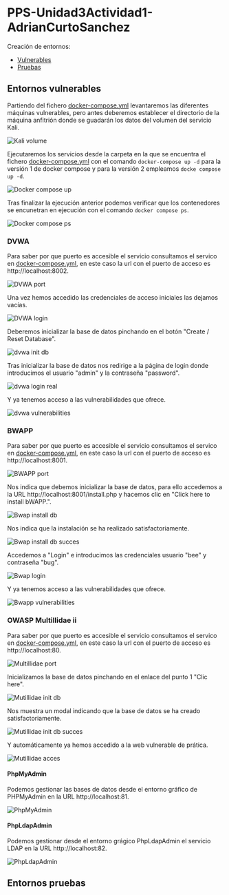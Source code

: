 # PPS-Unidad3Actividad1-AdrianCurtoSanchez

Creación de entornos:
- [Vulnerables](#entornos-vulnerables)
- [Pruebas](#entornos-pruebas)


## Entornos vulnerables

Partiendo del fichero [docker-compose.yml](./entorno-vulnerables-adriancurtosanchez/docker-compose.yml) levantaremos las diferentes máquinas vulnerables, pero antes deberemos establecer el directorio de la máquina anfitrión donde se guadarán los datos del volumen del servicio Kali.

![Kali volume](images/kali-volume.png)

Ejecutaremos los servicios desde la carpeta en la que se encuentra el fichero [docker-compose.yml](./entorno-vulnerables-adriancurtosanchez/docker-compose.yml) con el comando `docker-compose up -d` para la versión 1 de docker compose y para la versión 2 empleamos `docke compose up -d`.

![Docker compose up](images/docker-compose-up.png)

Tras finalizar la ejecución anterior podemos verificar que los contenedores se encunetran en ejecución con el comando `docker compose ps`.

![Docker compose ps](images/docker-compose-ps.png)

### DVWA
Para saber por que puerto es accesible el servicio consultamos el servico en [docker-compose.yml](./entorno-vulnerables-adriancurtosanchez/docker-compose.yml), en este caso la url con el puerto de acceso es http://localhost:8002.

![DVWA port](images/dvwa-port.png)

Una vez hemos accedido las credenciales de acceso iniciales las dejamos vacías.

![DVWA login](images/dvwa-login.png)

Deberemos inicializar la base de datos pinchando en el botón "Create / Reset Database".

![dvwa init db](images/dvwa-init-db.png)

Tras inicializar la base de datos nos redirige a la página de login donde introducimos el usuario "admin" y la contraseña "password".

![dvwa login real](images/dvwa-login-real.png)

Y ya tenemos acceso a las vulnerabilidades que ofrece.

![dvwa vulnerabilities](images/dvwa-vulnerabilities.png)


### BWAPP
Para saber por que puerto es accesible el servicio consultamos el servico en [docker-compose.yml](./entorno-vulnerables-adriancurtosanchez/docker-compose.yml), en este caso la url con el puerto de acceso es http://localhost:8001.

![BWAPP port](images/bwapp-port.png)

Nos indica que debemos inicializar la base de datos, para ello accedemos a la URL http://localhost:8001/install.php y hacemos clic en "Click here to install bWAPP.".

![Bwap install db](images/bwapp-install.png)

Nos indica que la instalación se ha realizado satisfactoriamente.

![Bwap install db succes](images/bwapp-install-succes.png)

Accedemos a "Login" e introducimos las credenciales usuario "bee" y contraseña "bug".

![Bwap login](images/bwapp-login.png)

Y ya tenemos acceso a las vulnerabilidades que ofrece.

![Bwapp vulnerabilities](images/bwapp-vulnerabilities.png)


### OWASP Multillidae ii
Para saber por que puerto es accesible el servicio consultamos el servico en [docker-compose.yml](./entorno-vulnerables-adriancurtosanchez/docker-compose.yml), en este caso la url con el puerto de acceso es http://localhost:80.

![Multillidae port](images/multillidae-port.png)

Inicializamos la base de datos pinchando en el enlace del punto 1 "Clic here".

![Mutillidae init db](images/mutillidae-init-db.png)

Nos muestra un modal indicando que la base de datos se ha creado satisfactoriamente.

![Mutillidae init db succes](images/mutillidae-init-db-succes.png)

Y automáticamente ya hemos accedido a la web vulnerable de prática.

![Mutillidae acces](images/mutillidae-acces.png)

#### PhpMyAdmin
Podemos gestionar las bases de datos desde el entorno gráfico de PHPMyAdmin en la URL http://localhost:81.

![PhpMyAdmin](images/phpmyadmin.png)

#### PhpLdapAdmin
Podemos gestionar desde el entorno grágico PhpLdapAdmin el servicio LDAP en la URL http://localhost:82.

![PhpLdapAdmin](images/php-ldap-admin.png)

## Entornos pruebas

